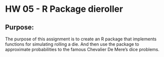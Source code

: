
# HW 05 - R Package dieroller

## Purpose:
The purpose of this assignment is to create an R package that implements functions for
simulating rolling a die. And then use the package to approximate probabilities to the famous
Chevalier De Mere’s dice problems.
